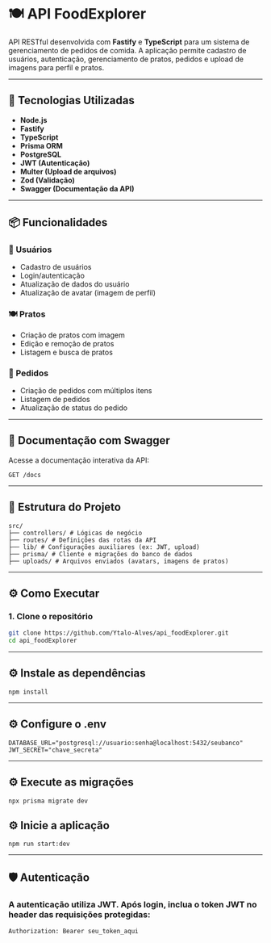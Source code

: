 # 🍽️ API FoodExplorer

API RESTful desenvolvida com **Fastify** e **TypeScript** para um sistema de gerenciamento de pedidos de comida. A aplicação permite cadastro de usuários, autenticação, gerenciamento de pratos, pedidos e upload de imagens para perfil e pratos.

---

## 🚀 Tecnologias Utilizadas

- **Node.js**
- **Fastify**
- **TypeScript**
- **Prisma ORM**
- **PostgreSQL**
- **JWT (Autenticação)**
- **Multer (Upload de arquivos)**
- **Zod (Validação)**
- **Swagger (Documentação da API)**

---

## 📦 Funcionalidades

### 👤 Usuários
- Cadastro de usuários
- Login/autenticação
- Atualização de dados do usuário
- Atualização de avatar (imagem de perfil)

### 🍽️ Pratos
- Criação de pratos com imagem
- Edição e remoção de pratos
- Listagem e busca de pratos

### 🧾 Pedidos
- Criação de pedidos com múltiplos itens
- Listagem de pedidos
- Atualização de status do pedido

---

## 📄 Documentação com Swagger

Acesse a documentação interativa da API:

```GET /docs```

---

## 📁 Estrutura do Projeto
```
src/
├── controllers/ # Lógicas de negócio
├── routes/ # Definições das rotas da API
├── lib/ # Configurações auxiliares (ex: JWT, upload)
├── prisma/ # Cliente e migrações do banco de dados
├── uploads/ # Arquivos enviados (avatars, imagens de pratos)
```

---

## ⚙️ Como Executar

### 1. Clone o repositório
```bash
git clone https://github.com/Ytalo-Alves/api_foodExplorer.git
cd api_foodExplorer
```

---

## ⚙️ Instale as dependências
``` npm install ```

---

## ⚙️ Configure o .env
```
DATABASE_URL="postgresql://usuario:senha@localhost:5432/seubanco"
JWT_SECRET="chave_secreta"
```

---

## ⚙️ Execute as migrações
```
npx prisma migrate dev
```

## ⚙️ Inicie a aplicação
```
npm run start:dev
```
---

## 🛡️ Autenticação
### A autenticação utiliza JWT. Após login, inclua o token JWT no header das requisições protegidas:
```
Authorization: Bearer seu_token_aqui

```










